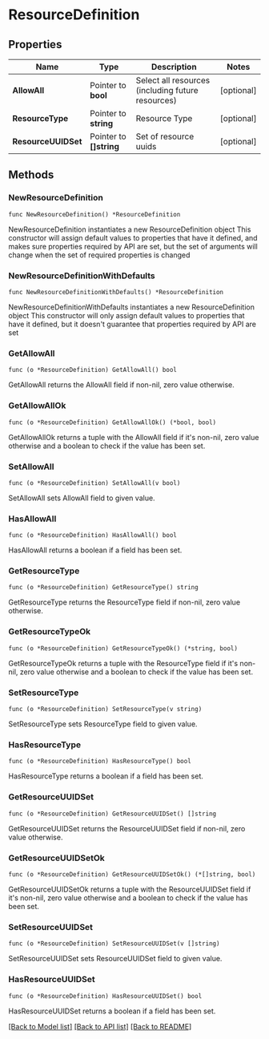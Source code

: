 # ResourceDefinition

## Properties

Name | Type | Description | Notes
------------ | ------------- | ------------- | -------------
**AllowAll** | Pointer to **bool** | Select all resources (including future resources) | [optional] 
**ResourceType** | Pointer to **string** | Resource Type | [optional] 
**ResourceUUIDSet** | Pointer to **[]string** | Set of resource uuids | [optional] 

## Methods

### NewResourceDefinition

`func NewResourceDefinition() *ResourceDefinition`

NewResourceDefinition instantiates a new ResourceDefinition object
This constructor will assign default values to properties that have it defined,
and makes sure properties required by API are set, but the set of arguments
will change when the set of required properties is changed

### NewResourceDefinitionWithDefaults

`func NewResourceDefinitionWithDefaults() *ResourceDefinition`

NewResourceDefinitionWithDefaults instantiates a new ResourceDefinition object
This constructor will only assign default values to properties that have it defined,
but it doesn't guarantee that properties required by API are set

### GetAllowAll

`func (o *ResourceDefinition) GetAllowAll() bool`

GetAllowAll returns the AllowAll field if non-nil, zero value otherwise.

### GetAllowAllOk

`func (o *ResourceDefinition) GetAllowAllOk() (*bool, bool)`

GetAllowAllOk returns a tuple with the AllowAll field if it's non-nil, zero value otherwise
and a boolean to check if the value has been set.

### SetAllowAll

`func (o *ResourceDefinition) SetAllowAll(v bool)`

SetAllowAll sets AllowAll field to given value.

### HasAllowAll

`func (o *ResourceDefinition) HasAllowAll() bool`

HasAllowAll returns a boolean if a field has been set.

### GetResourceType

`func (o *ResourceDefinition) GetResourceType() string`

GetResourceType returns the ResourceType field if non-nil, zero value otherwise.

### GetResourceTypeOk

`func (o *ResourceDefinition) GetResourceTypeOk() (*string, bool)`

GetResourceTypeOk returns a tuple with the ResourceType field if it's non-nil, zero value otherwise
and a boolean to check if the value has been set.

### SetResourceType

`func (o *ResourceDefinition) SetResourceType(v string)`

SetResourceType sets ResourceType field to given value.

### HasResourceType

`func (o *ResourceDefinition) HasResourceType() bool`

HasResourceType returns a boolean if a field has been set.

### GetResourceUUIDSet

`func (o *ResourceDefinition) GetResourceUUIDSet() []string`

GetResourceUUIDSet returns the ResourceUUIDSet field if non-nil, zero value otherwise.

### GetResourceUUIDSetOk

`func (o *ResourceDefinition) GetResourceUUIDSetOk() (*[]string, bool)`

GetResourceUUIDSetOk returns a tuple with the ResourceUUIDSet field if it's non-nil, zero value otherwise
and a boolean to check if the value has been set.

### SetResourceUUIDSet

`func (o *ResourceDefinition) SetResourceUUIDSet(v []string)`

SetResourceUUIDSet sets ResourceUUIDSet field to given value.

### HasResourceUUIDSet

`func (o *ResourceDefinition) HasResourceUUIDSet() bool`

HasResourceUUIDSet returns a boolean if a field has been set.


[[Back to Model list]](../README.md#documentation-for-models) [[Back to API list]](../README.md#documentation-for-api-endpoints) [[Back to README]](../README.md)


